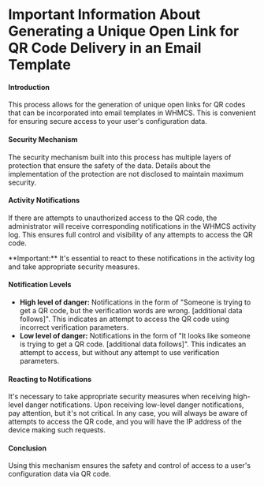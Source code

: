 # Important Information About Generating a Unique Open Link for QR Code Delivery in an Email Template

#### Introduction

This process allows for the generation of unique open links for QR codes that can be incorporated into email templates in WHMCS. This is convenient for ensuring secure access to your user's configuration data.

#### Security Mechanism

The security mechanism built into this process has multiple layers of protection that ensure the safety of the data. Details about the implementation of the protection are not disclosed to maintain maximum security.

#### Activity Notifications

If there are attempts to unauthorized access to the QR code, the administrator will receive corresponding notifications in the WHMCS activity log. This ensures full control and visibility of any attempts to access the QR code.

<p class="callout warning">**Important:** It's essential to react to these notifications in the activity log and take appropriate security measures.</p>

#### Notification Levels

- **High level of danger:** Notifications in the form of "Someone is trying to get a QR code, but the verification words are wrong. \[additional data follows\]". This indicates an attempt to access the QR code using incorrect verification parameters.
- **Low level of danger:** Notifications in the form of "It looks like someone is trying to get a QR code. \[additional data follows\]". This indicates an attempt to access, but without any attempt to use verification parameters.

#### Reacting to Notifications

It's necessary to take appropriate security measures when receiving high-level danger notifications. Upon receiving low-level danger notifications, pay attention, but it's not critical. In any case, you will always be aware of attempts to access the QR code, and you will have the IP address of the device making such requests.

#### Conclusion

Using this mechanism ensures the safety and control of access to a user's configuration data via QR code.